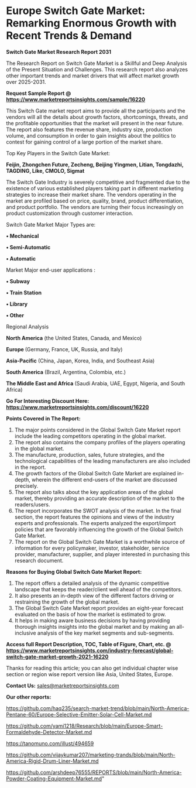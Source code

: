 # Europe Switch Gate Market: Remarking Enormous Growth with Recent Trends & Demand

<strong>Switch Gate Market Research Report 2031</strong>

The Research Report on Switch Gate Market is a Skillful and Deep Analysis of the Present Situation and Challenges. This research report also analyzes other important trends and market drivers that will affect market growth over 2025-2031.

<strong>Request Sample Report @ <a href=https://www.marketreportsinsights.com/sample/16220>https://www.marketreportsinsights.com/sample/16220</a></strong>

This Switch Gate market report aims to provide all the participants and the vendors will all the details about growth factors, shortcomings, threats, and the profitable opportunities that the market will present in the near future. The report also features the revenue share, industry size, production volume, and consumption in order to gain insights about the politics to contest for gaining control of a large portion of the market share.

Top Key Players in the Switch Gate Market:

<strong>Feijin, Zhongchen Future, Zecheng, Beijing Yingmen, Litian, Tongdazhi, TAGDING, Like, CMOLO, Sigmat</strong>

The Switch Gate Industry is severely competitive and fragmented due to the existence of various established players taking part in different marketing strategies to increase their market share. The vendors operating in the market are profiled based on price, quality, brand, product differentiation, and product portfolio. The vendors are turning their focus increasingly on product customization through customer interaction.

Switch Gate Market Major Types are:

<strong>• Mechanical

• Semi-Automatic

• Automatic</strong>

Market Major end-user applications :

<strong>• Subway

• Train Station

• Library

• Other</strong>

Regional Analysis

</u><strong><b>North America</b></strong> (the United States, Canada, and Mexico)

<strong><b>Europe </b></strong>(Germany, France, UK, Russia, and Italy)

<strong><b>Asia-Pacific</b></strong> (China, Japan, Korea, India, and Southeast Asia)

<strong><b>South America</b></strong> (Brazil, Argentina, Colombia, etc.)

<strong><b>The Middle East and Africa</b></strong> (Saudi Arabia, UAE, Egypt, Nigeria, and South Africa)

<strong>Go For Interesting Discount Here: <a href=https://www.marketreportsinsights.com/discount/16220>https://www.marketreportsinsights.com/discount/16220</a></strong>

<strong>Points Covered in The Report:</strong>
<ol>
  <li>The major points considered in the Global Switch Gate Market report include the leading competitors operating in the global market.</li>
  <li>The report also contains the company profiles of the players operating in the global market.</li>
  <li>The manufacture, production, sales, future strategies, and the technological capabilities of the leading manufacturers are also included in the report.</li>
  <li>The growth factors of the Global Switch Gate Market are explained in-depth, wherein the different end-users of the market are discussed precisely.</li>
  <li>The report also talks about the key application areas of the global market, thereby providing an accurate description of the market to the readers/users.</li>
  <li>The report incorporates the SWOT analysis of the market. In the final section, the report features the opinions and views of the industry experts and professionals. The experts analyzed the export/import policies that are favorably influencing the growth of the Global Switch Gate Market.</li>
  <li>The report on the Global Switch Gate Market is a worthwhile source of information for every policymaker, investor, stakeholder, service provider, manufacturer, supplier, and player interested in purchasing this research document.</li>
</ol>
<strong>Reasons for Buying Global Switch Gate Market Report:</strong>

<ol>
  <li>The report offers a detailed analysis of the dynamic competitive landscape that keeps the reader/client well ahead of the competitors.</li>
  <li>It also presents an in-depth view of the different factors driving or restraining the growth of the global market.</li>
  <li>The Global Switch Gate Market report provides an eight-year forecast evaluated on the basis of how the market is estimated to grow.</li>
  <li>It helps in making aware business decisions by having providing thorough insights insights into the global market and by making an all-inclusive analysis of the key market segments and sub-segments.</li>
</ol>
<strong>Access full Report Description, TOC, Table of Figure, Chart, etc. @ <a href=https://www.marketreportsinsights.com/industry-forecast/global-switch-gate-market-growth-2021-16220>https://www.marketreportsinsights.com/industry-forecast/global-switch-gate-market-growth-2021-16220</a></strong>


Thanks for reading this article; you can also get individual chapter wise section or region wise report version like Asia, United States, Europe.

<strong>Contact Us:</strong>
sales@marketreportsinsights.com

<strong>Our other reports:</strong>

<a href=https://github.com/haq235/search-market-trend/blob/main/North-America-Pentane-60/Europe-Selective-Emitter-Solar-Cell-Market.md>https://github.com/haq235/search-market-trend/blob/main/North-America-Pentane-60/Europe-Selective-Emitter-Solar-Cell-Market.md</a>

<a href=https://github.com/yami1218/Research/blob/main/Europe-Smart-Formaldehyde-Detector-Market.md>https://github.com/yami1218/Research/blob/main/Europe-Smart-Formaldehyde-Detector-Market.md</a>

<a href=https://tanomuno.com/illust/494659>https://tanomuno.com/illust/494659</a>

<a href=https://github.com/vijaykumar207/marketing-trands/blob/main/North-America-Rigid-Drum-Liner-Market.md>https://github.com/vijaykumar207/marketing-trands/blob/main/North-America-Rigid-Drum-Liner-Market.md</a>

<a href=https://github.com/arshdeep76555/REPORTS/blob/main/North-America-Powder-Coating-Equipment-Market.md>https://github.com/arshdeep76555/REPORTS/blob/main/North-America-Powder-Coating-Equipment-Market.md</a>"

